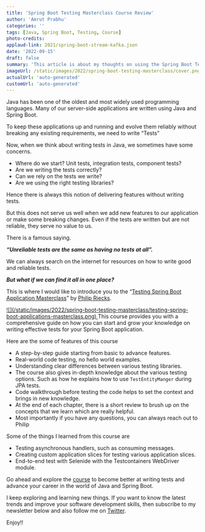 ```yaml
---
title: 'Spring Boot Testing Masterclass Course Review'
author: 'Amrut Prabhu'
categories: ''
tags: [Java, Spring Boot, Testing, Course]
photo-credits:
applaud-link: 2021/spring-boot-stream-kafka.json
date: '2022-09-15'
draft: false
summary: 'This article is about my thoughts on using the Spring Boot Testing Masterclass course from rieckpil.de'
imageUrl: /static/images/2022/spring-boot-testing-masterclass/cover.png
actualUrl: 'auto-generated'
customUrl: 'auto-generated'
---
```


Java has been one of the oldest and most widely used programming languages. Many of our server-side applications are written using Java and Spring Boot.

To keep these applications up and running and evolve them reliably without breaking any existing requirements, we need to write “Tests”

Now, when we think about writing tests in Java, we sometimes have some concerns.

- Where do we start? Unit tests, integration tests, component tests?
- Are we writing the tests correctly?
- Can we rely on the tests we write?
- Are we using the right testing libraries?

Hence there is always this notion of delivering features without writing tests.

But this does not serve us well when we add new features to our application or make some breaking changes. Even if the tests are written but are not reliable, they serve no value to us.

There is a famous saying.

**_“Unreliable tests are the same as having no tests at all”._**

We can always search on the internet for resources on how to write good and reliable tests.

**_But what if we can find it all in one place?_**

This is where I would like to introduce you to the “[Testing Spring Boot Application Masterclass](https://transactions.sendowl.com/stores/13745/235788)” by [Philip Riecks](https://twitter.com/rieckpil).

<a href="https://transactions.sendowl.com/stores/13745/235788" target="_blank">
![](/static/images/2022/spring-boot-testing-masterclass/testing-spring-boot-applications-masterclass.png)
</a>
This course provides you with a comprehensive guide on how you can start and grow your knowledge on writing effective tests for your Spring Boot application.

Here are the some of features of this course

- A step-by-step guide starting from basic to advance features.
- Real-world code testing, no hello world examples.
- Understanding clear differences between various testing libraries.
- The course also gives in-depth knowledge about the various testing options. Such as how he explains how to use `TestEntityManger` during JPA tests.
- Code walkthrough before testing the code helps to set the context and brings in new knowledge.
- At the end of each chapter, there is a short review to brush up on the concepts that we learn which are really helpful.
- Most importantly if you have any questions, you can always reach out to Philip

Some of the things I learned from this course are

- Testing asynchronous handlers, such as consuming messages.
- Creating custom application slices for testing various application slices.
- End-to-end test with Selenide with the Testcontainers WebDriver module.

Go ahead and explore the [course](https://transactions.sendowl.com/stores/13745/235788) to become better at writing tests and advance your career in the world of Java and Spring Boot.

I keep exploring and learning new things. If you want to know the latest trends and improve your software development skills, then subscribe to my newsletter below and also follow me on [Twitter](https://twitter.com/amrutprabhu42).

Enjoy!!
